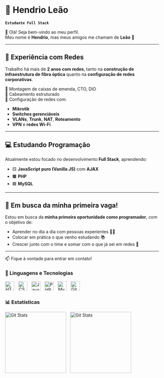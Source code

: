 # 🦁 Hendrio Leão  
**`Estudante Full Stack`**

👋 Olá! Seja bem-vindo ao meu perfil.  
Meu nome é **Hendrio**, mas meus amigos me chamam de **Leão** 🦁

---

## 🔧 Experiência com Redes

Trabalho há mais de **2 anos com redes**, tanto na **construção de infraestrutura de fibra óptica** quanto na **configuração de redes corporativas**.

🔹 Montagem de caixas de emenda, CTO, DIO  
🔹 Cabeamento estruturado  
🔹 Configuração de redes com:

- **Mikrotik**
- **Switches gerenciáveis**
- **VLANs**, **Trunk**, **NAT**, **Roteamento**
- **VPN** e **redes Wi-Fi**

---

## 💻 Estudando Programação

Atualmente estou focado no desenvolvimento **Full Stack**, aprendendo:

- 🟨 **JavaScript puro (Vanilla JS)** com **AJAX**
- 🟫 **PHP**
- 🟦 **MySQL**

---

## 🚀 Em busca da minha primeira vaga!

Estou em busca da **minha primeira oportunidade como programador**, com o objetivo de:

- Aprender no dia a dia com pessoas experientes 👨‍💻  
- Colocar em prática o que venho estudando 📚  
- Crescer junto com o time e somar com o que já sei em redes 🧠

---

📫 Fique à vontade para entrar em contato!

### 🤖 Linguagens e Tecnologias

<img 
    align="left" 
    alt="HTML" 
    title="HTML"
    width="30px" 
    style="padding-right: 10px;" 
    src="https://cdn.jsdelivr.net/gh/devicons/devicon@latest/icons/html5/html5-original.svg" 
/>
          
<img 
    align="left" 
    alt="CSS" 
    title="CSS"
    width="30px" 
    style="padding-right: 10px;" 
    src="https://cdn.jsdelivr.net/gh/devicons/devicon@latest/icons/css3/css3-original.svg" 
/>

<img 
    align="left" 
    alt="JavaScript" 
    title="JavaScript"
    width="30px" 
    style="padding-right: 10px;" 
    src="https://cdn.jsdelivr.net/gh/devicons/devicon@latest/icons/javascript/javascript-original.svg" 
/>
          
<img 
    align="left" 
    alt="PHP" 
    title="PHP"
    width="30px" 
    style="padding-right: 10px;" 
    src="https://cdn.jsdelivr.net/gh/devicons/devicon@latest/icons/php/php-original.svg" 
/>
          
          
<img 
    align="left" 
    alt="MySql" 
    title="MySql"
    width="30px" 
    style="padding-right: 10px;" 
    src="https://cdn.jsdelivr.net/gh/devicons/devicon@latest/icons/mysql/mysql-original.svg" 
/>
          
<img 
    align="left" 
    alt="Git" 
    title="Git"
    width="30px" 
    style="padding-right: 10px;" 
    src="https://cdn.jsdelivr.net/gh/devicons/devicon@latest/icons/git/git-original.svg" 
/>
<br/>
<br/>

### 📊 Estatísticas
<img 
    align="left" 
    alt="Git Stats"
    height="200"
    style="padding-right: 10px;" 
    src="https://github-readme-stats.vercel.app/api?username=dallander&show_icons=true&theme=tokyonight&incluede_all_commits=true&locale=pt-br" 
/>
<img 
    align="left" 
    alt="Git Stats"
    height="200"
    style="padding-right: 10px;" 
    src="https://github-readme-stats.vercel.app/api/top-langs/?username=dallander&theme=tokyonight&layout=compact&custom_title=Tecnologias&langs_count=6" 
/>



